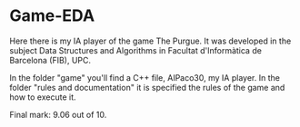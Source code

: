 # Game-EDA
Here there is my IA player of the game The Purgue. It was developed in the subject Data Structures and Algorithms in Facultat d'Informàtica de Barcelona (FIB), UPC. 

In the folder "game" you'll find a C++ file, AIPaco30, my IA player.
In the folder "rules and documentation" it is specified the rules of the game and how to execute it.

Final mark: 9.06 out of 10.
